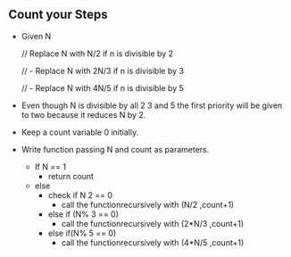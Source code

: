 ## Count your Steps

- Given N

  //  Replace N with N/2 if n is divisible by 2

  // - Replace N with 2N/3 if n is divisible by 3

  // - Replace N with 4N/5 if n is divisible by 5

- Even though N is divisible by all 2 3 and 5 the first priority will be given to two because it reduces N by 2.

- Keep a count variable 0 initially.

- Write function passing N and count as parameters.

  - If N == 1
    - return count
  - else
    - check if N  2 == 0
      - call the functionrecursively with (N/2 ,count+1)
    - else if (N% 3 == 0)
      - call the functionrecursively with (2*N/3 ,count+1)
    - else if(N% 5 == 0)
      - call the functionrecursively with (4*N/5 ,count+1)